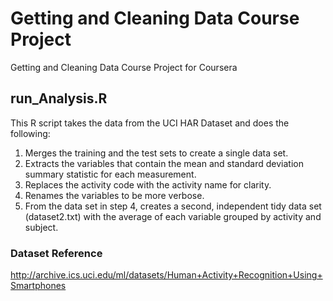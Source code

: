 # Getting and Cleaning Data Course Project
Getting and Cleaning Data Course Project for Coursera 

## run_Analysis.R
This R script takes the data from the UCI HAR Dataset and does the following:

1. Merges the training and the test sets to create a single data set.
2. Extracts the variables that contain the mean and standard deviation summary statistic for each measurement. 
3. Replaces the activity code with the activity name for clarity.
4. Renames the variables to be more verbose. 
5. From the data set in step 4, creates a second, independent tidy data set (dataset2.txt) with the average of each variable grouped by activity and subject.

### Dataset Reference
http://archive.ics.uci.edu/ml/datasets/Human+Activity+Recognition+Using+Smartphones
